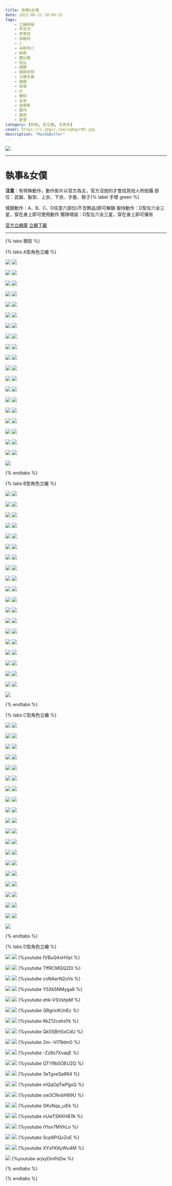 ```yaml
---
title: 執事&女僕
date: 2022-06-21 10:09:15
tags:
    - 立繪時裝
    - 李世河
    - 李雪菲
    - 徐維莉
    - J
    - 米斯特汀
    - 納塔
    - 蕾比雅
    - 哈比
    - 緹娜
    - 薇歐莉特
    - 沃爾夫姜
    - 露娜
    - 索瑪
    - 白
    - 賽特
    - 未來
    - 金徹斯
    - 銀河
    - 露西
    - 愛里
category: [時裝, 有立繪, 全角色]
cover: https://i.imgur.com/sq6qyr8h.jpg
description: "Maid&Butler"
---
```


[![](https://i.imgur.com/sq6qyr8h.jpg)](https://i.imgur.com/sq6qyr8.jpg)

---
# 執事&女僕

**注意**：有特殊動作，動作影片以官方為主，官方沒放的才會找其他人所拍攝
部位：武器、髮型、上衣、下衣、手套、鞋子{% label 手臂 green %}

城鎮動作：A、B、C、D任意六部位(不含飾品)即可解鎖
服侍動作：D型左六全三星，穿在身上即可使用動作
團隊增益：D型左六全三星，穿在身上即可擁有

[官方立繪庫](https://closers.nexon.com/Pds/FanSiteKit)
[立繪下載](https://closers.vod.nexoncdn.co.kr/site/fansitekit/Closers_FansiteKit_HouseKeeper_026poe.zip)

---

{% tabs 類型 %}
<!-- tab A型-->
{% tabs A型角色立繪 %}
<!-- tab 李世河(Seha)-->
[![](https://i.imgur.com/ysdBoomh.jpg)](https://i.imgur.com/ysdBoom.jpg)
[![](https://i.imgur.com/hlDj4j1h.png)](https://i.imgur.com/hlDj4j1.png)
<!-- endtab -->
<!-- tab 李雪菲(Seulbi)-->
[![](https://i.imgur.com/MEcKr8Ih.jpg)](https://i.imgur.com/MEcKr8I.jpg)
[![](https://i.imgur.com/FXpSBnVh.png)](https://i.imgur.com/FXpSBnV.png)
<!-- endtab -->
<!-- tab 徐維莉(Yuri)-->
[![](https://i.imgur.com/QtzmJDDh.jpg)](https://i.imgur.com/QtzmJDD.jpg)
[![](https://i.imgur.com/q2z5dSJh.png)](https://i.imgur.com/q2z5dSJ.png)
<!-- endtab -->
<!-- tab J-->
[![](https://i.imgur.com/OiXwhOxh.jpg)](https://i.imgur.com/OiXwhOx.jpg)
[![](https://i.imgur.com/fPqARe2h.png)](https://i.imgur.com/fPqARe2.png)
<!-- endtab -->
<!-- tab 米斯特汀(Tein)-->
[![](https://i.imgur.com/1j6FWWlh.jpg)](https://i.imgur.com/1j6FWWl.jpg)
[![](https://i.imgur.com/ywb04DHh.png)](https://i.imgur.com/ywb04DH.png)
<!-- endtab -->
<!-- tab 納塔(Nata)-->
[![](https://i.imgur.com/l7Mz5Emh.jpg)](https://i.imgur.com/l7Mz5Em.jpg)
[![](https://i.imgur.com/J0FtRdOh.png)](https://i.imgur.com/J0FtRdO.png)
<!-- endtab -->
<!-- tab 蕾比雅(Levia)-->
[![](https://i.imgur.com/t2MV5IHh.jpg)](https://i.imgur.com/t2MV5IH.jpg)
[![](https://i.imgur.com/miFV1NDh.png)](https://i.imgur.com/miFV1ND.png)
<!-- endtab -->
<!-- tab 哈比(Harpy)-->
[![](https://i.imgur.com/jj3UnX8h.jpg)](https://i.imgur.com/jj3UnX8.jpg)
[![](https://i.imgur.com/UIUVlMQh.png)](https://i.imgur.com/UIUVlMQ.png)
<!-- endtab -->
<!-- tab 緹娜(Tina)-->
[![](https://i.imgur.com/LjxIWohh.jpg)](https://i.imgur.com/LjxIWoh.jpg)
[![](https://i.imgur.com/6njxseFh.png)](https://i.imgur.com/6njxseF.png)
<!-- endtab -->
<!-- tab 薇歐莉特(Violet)-->
[![](https://i.imgur.com/CIiJuwDh.jpg)](https://i.imgur.com/CIiJuwD.jpg)
[![](https://i.imgur.com/YDAGFRlh.png)](https://i.imgur.com/YDAGFRl.png)
<!-- endtab -->
<!-- tab 沃爾夫姜(Wolfgang)-->
[![](https://i.imgur.com/gbg1hfRh.jpg)](https://i.imgur.com/gbg1hfR.jpg)
[![](https://i.imgur.com/ZivUGi2h.png)](https://i.imgur.com/ZivUGi2.png)
<!-- endtab -->
<!-- tab 露娜(Luna)-->
[![](https://i.imgur.com/9Rr6J0bh.jpg)](https://i.imgur.com/9Rr6J0b.jpg)
[![](https://i.imgur.com/JacXafhh.png)](https://i.imgur.com/JacXafh.png)
<!-- endtab -->
<!-- tab 索瑪(Soma)-->
[![](https://i.imgur.com/s1zw7nZh.jpg)](https://i.imgur.com/s1zw7nZ.jpg)
[![](https://i.imgur.com/a26AsVUh.png)](https://i.imgur.com/a26AsVU.png)
<!-- endtab -->
<!-- tab 白(Bai)-->
[![](https://i.imgur.com/rmzVcf4h.jpg)](https://i.imgur.com/rmzVcf4.jpg)
[![](https://i.imgur.com/uuizngFh.png)](https://i.imgur.com/uuizngF.png)
<!-- endtab -->
<!-- tab 賽特(Seth)-->
[![](https://i.imgur.com/kdQAWrMh.jpg)](https://i.imgur.com/kdQAWrM.jpg)
[![](https://i.imgur.com/IKXPzjFh.png)](https://i.imgur.com/IKXPzjF.png)
<!-- endtab -->
<!-- tab 未來(Mirae)-->
[![](https://i.imgur.com/EnaUMihh.jpg)](https://i.imgur.com/EnaUMih.jpg)
[![](https://i.imgur.com/LX0AGLEh.png)](https://i.imgur.com/LX0AGLE.png)
<!-- endtab -->
<!-- tab 徹斯(Chulsoo)-->
[![](https://i.imgur.com/0KQ2NT5h.jpg)](https://i.imgur.com/0KQ2NT5.jpg)
[![](https://i.imgur.com/nYBGD1sh.png)](https://i.imgur.com/nYBGD1s.png)
<!-- endtab -->
<!-- tab 銀河(Eunha)-->
[![](https://i.imgur.com/H4Oma39h.jpg)](https://i.imgur.com/H4Oma39.jpg)
[![](https://i.imgur.com/jNCDJoLh.png)](https://i.imgur.com/jNCDJoL.png)
<!-- endtab -->
<!-- tab 露西(Lucy)-->
[![](https://i.imgur.com/1yn491Ah.jpg)](https://i.imgur.com/1yn491A.jpg)
[![](https://i.imgur.com/efpqxRHh.png)](https://i.imgur.com/efpqxRH.png)
<!-- endtab -->
<!-- tab 愛里(Aeri)-->
[![](https://i.imgur.com/SYQ1SCnh.png)](https://i.imgur.com/SYQ1SCn.png)
<!-- endtab -->
{% endtabs %}
<!-- endtab -->

<!-- tab B型-->
{% tabs B型角色立繪 %}
<!-- tab 李世河(Seha)-->
[![](https://i.imgur.com/QAxxDmnh.jpg)](https://i.imgur.com/QAxxDmn.jpg)
[![](https://i.imgur.com/AGnDK3Eh.png)](https://i.imgur.com/AGnDK3E.png)
<!-- endtab -->
<!-- tab 李雪菲(Seulbi)-->
[![](https://i.imgur.com/q2g51zLh.jpg)](https://i.imgur.com/q2g51zL.jpg)
[![](https://i.imgur.com/q1jnMsch.png)](https://i.imgur.com/q1jnMsc.png)
<!-- endtab -->
<!-- tab 徐維莉(Yuri)-->
[![](https://i.imgur.com/dq15hWRh.jpg)](https://i.imgur.com/dq15hWR.jpg)
[![](https://i.imgur.com/nnB7EoDh.png)](https://i.imgur.com/nnB7EoD.png)
<!-- endtab -->
<!-- tab J-->
[![](https://i.imgur.com/1HPlLohh.jpg)](https://i.imgur.com/1HPlLoh.jpg)
[![](https://i.imgur.com/x6hVAfPh.png)](https://i.imgur.com/x6hVAfP.png)
<!-- endtab -->
<!-- tab 米斯特汀(Tein)-->
[![](https://i.imgur.com/6Gd3oEhh.jpg)](https://i.imgur.com/6Gd3oEh.jpg)
[![](https://i.imgur.com/5N32hD0h.png)](https://i.imgur.com/5N32hD0.png)
<!-- endtab -->
<!-- tab 納塔(Nata)-->
[![](https://i.imgur.com/gwYwpExh.jpg)](https://i.imgur.com/gwYwpEx.jpg)
[![](https://i.imgur.com/SsdoYAOh.png)](https://i.imgur.com/SsdoYAO.png)
<!-- endtab -->
<!-- tab 蕾比雅(Levia)-->
[![](https://i.imgur.com/UsoTuDKh.jpg)](https://i.imgur.com/UsoTuDK.jpg)
[![](https://i.imgur.com/nv3Qv3Eh.png)](https://i.imgur.com/nv3Qv3E.png)
<!-- endtab -->
<!-- tab 哈比(Harpy)-->
[![](https://i.imgur.com/xM5ugSBh.jpg)](https://i.imgur.com/xM5ugSB.jpg)
[![](https://i.imgur.com/uxaWxtSh.png)](https://i.imgur.com/uxaWxtS.png)
<!-- endtab -->
<!-- tab 緹娜(Tina)-->
[![](https://i.imgur.com/B3wK69Gh.jpg)](https://i.imgur.com/B3wK69G.jpg)
[![](https://i.imgur.com/8IVaE2lh.png)](https://i.imgur.com/8IVaE2l.png)
<!-- endtab -->
<!-- tab 薇歐莉特(Violet)-->
[![](https://i.imgur.com/4nVao5hh.jpg)](https://i.imgur.com/4nVao5h.jpg)
[![](https://i.imgur.com/TNruhK1h.png)](https://i.imgur.com/TNruhK1.png)
<!-- endtab -->
<!-- tab 沃爾夫姜(Wolfgang)-->
[![](https://i.imgur.com/5k00Tn5h.jpg)](https://i.imgur.com/5k00Tn5.jpg)
[![](https://i.imgur.com/HXGm9Bxh.png)](https://i.imgur.com/HXGm9Bx.png)
<!-- endtab -->
<!-- tab 露娜(Luna)-->
[![](https://i.imgur.com/cUoJooWh.jpg)](https://i.imgur.com/cUoJooW.jpg)
[![](https://i.imgur.com/u2MMLD1h.png)](https://i.imgur.com/u2MMLD1.png)
<!-- endtab -->
<!-- tab 索瑪(Soma)-->
[![](https://i.imgur.com/hCCjtROh.jpg)](https://i.imgur.com/hCCjtRO.jpg)
[![](https://i.imgur.com/9Dxwyjlh.png)](https://i.imgur.com/9Dxwyjl.png)
<!-- endtab -->
<!-- tab 白(Bai)-->
[![](https://i.imgur.com/coiDPmrh.jpg)](https://i.imgur.com/coiDPmr.jpg)
[![](https://i.imgur.com/aTFAtqQh.png)](https://i.imgur.com/aTFAtqQ.png)
<!-- endtab -->
<!-- tab 賽特(Seth)-->
[![](https://i.imgur.com/A6l6eiJh.jpg)](https://i.imgur.com/A6l6eiJ.jpg)
[![](https://i.imgur.com/5vT7pQRh.png)](https://i.imgur.com/5vT7pQR.png)
<!-- endtab -->
<!-- tab 未來(Mirae)-->
[![](https://i.imgur.com/79kToHsh.jpg)](https://i.imgur.com/79kToHs.jpg)
[![](https://i.imgur.com/wt0jeYWh.png)](https://i.imgur.com/wt0jeYW.png)
<!-- endtab -->
<!-- tab 徹斯(Chulsoo)-->
[![](https://i.imgur.com/qLntPpmh.jpg)](https://i.imgur.com/qLntPpm.jpg)
[![](https://i.imgur.com/sjbwxPoh.png)](https://i.imgur.com/sjbwxPo.png)
<!-- endtab -->
<!-- tab 銀河(Eunha)-->
[![](https://i.imgur.com/jp6EL24h.jpg)](https://i.imgur.com/jp6EL24.jpg)
[![](https://i.imgur.com/F48yniFh.png)](https://i.imgur.com/F48yniF.png)
<!-- endtab -->
<!-- tab 露西(Lucy)-->
[![](https://i.imgur.com/Ht44DMJh.jpg)](https://i.imgur.com/Ht44DMJ.jpg)
[![](https://i.imgur.com/i1ccGtDh.png)](https://i.imgur.com/i1ccGtD.png)
<!-- endtab -->
<!-- tab 愛里(Aeri)-->
[![](https://i.imgur.com/m8GjZGph.png)](https://i.imgur.com/m8GjZGp.png)
<!-- endtab -->
{% endtabs %}
<!-- endtab -->

<!-- tab C型-->
{% tabs C型角色立繪 %}
<!-- tab 李世河(Seha)-->
[![](https://i.imgur.com/kaVRBMIh.jpg)](https://i.imgur.com/kaVRBMI.jpg)
[![](https://i.imgur.com/QhLMQuJh.png)](https://i.imgur.com/QhLMQuJ.png)
<!-- endtab -->
<!-- tab 李雪菲(Seulbi)-->
[![](https://i.imgur.com/LhGaH4Ph.jpg)](https://i.imgur.com/LhGaH4P.jpg)
[![](https://i.imgur.com/ktKwJ1yh.png)](https://i.imgur.com/ktKwJ1y.png)
<!-- endtab -->
<!-- tab 徐維莉(Yuri)-->
[![](https://i.imgur.com/hTBLF2Sh.jpg)](https://i.imgur.com/hTBLF2S.jpg)
[![](https://i.imgur.com/gROMeDVh.png)](https://i.imgur.com/gROMeDV.png)
<!-- endtab -->
<!-- tab J-->
[![](https://i.imgur.com/9RF3pqIh.jpg)](https://i.imgur.com/9RF3pqI.jpg)
[![](https://i.imgur.com/k0GdF2Ch.png)](https://i.imgur.com/k0GdF2C.png)
<!-- endtab -->
<!-- tab 米斯特汀(Tein)-->
[![](https://i.imgur.com/05T15T4h.jpg)](https://i.imgur.com/05T15T4.jpg)
[![](https://i.imgur.com/zSVzwZjh.png)](https://i.imgur.com/zSVzwZj.png)
<!-- endtab -->
<!-- tab 納塔(Nata)-->
[![](https://i.imgur.com/X1sTE9Gh.jpg)](https://i.imgur.com/X1sTE9G.jpg)
[![](https://i.imgur.com/R1nzHSrh.png)](https://i.imgur.com/R1nzHSr.png)
<!-- endtab -->
<!-- tab 蕾比雅(Levia)-->
[![](https://i.imgur.com/Jviq2Wkh.jpg)](https://i.imgur.com/Jviq2Wk.jpg)
[![](https://i.imgur.com/QZqR4mAh.png)](https://i.imgur.com/QZqR4mA.png)
<!-- endtab -->
<!-- tab 哈比(Harpy)-->
[![](https://i.imgur.com/MNC7qBKh.jpg)](https://i.imgur.com/MNC7qBK.jpg)
[![](https://i.imgur.com/lzSomsph.png)](https://i.imgur.com/lzSomsp.png)
<!-- endtab -->
<!-- tab 緹娜(Tina)-->
[![](https://i.imgur.com/tgOWrFXh.jpg)](https://i.imgur.com/tgOWrFX.jpg)
[![](https://i.imgur.com/ZPS52s2h.png)](https://i.imgur.com/ZPS52s2.png)
<!-- endtab -->
<!-- tab 薇歐莉特(Violet)-->
[![](https://i.imgur.com/IDCOtDLh.jpg)](https://i.imgur.com/IDCOtDL.jpg)
[![](https://i.imgur.com/nj2sADlh.png)](https://i.imgur.com/nj2sADl.png)
<!-- endtab -->
<!-- tab 沃爾夫姜(Wolfgang)-->
[![](https://i.imgur.com/p5EDHNBh.jpg)](https://i.imgur.com/p5EDHNB.jpg)
[![](https://i.imgur.com/ONAzdp1h.png)](https://i.imgur.com/ONAzdp1.png)
<!-- endtab -->
<!-- tab 露娜(Luna)-->
[![](https://i.imgur.com/23BXRUth.jpg)](https://i.imgur.com/23BXRUt.jpg)
[![](https://i.imgur.com/3jsYvSGh.png)](https://i.imgur.com/3jsYvSG.png)
<!-- endtab -->
<!-- tab 索瑪(Soma)-->
[![](https://i.imgur.com/MHOQ8F0h.jpg)](https://i.imgur.com/MHOQ8F0.jpg)
[![](https://i.imgur.com/JcXB5Y7h.png)](https://i.imgur.com/JcXB5Y7.png)
<!-- endtab -->
<!-- tab 白(Bai)-->
[![](https://i.imgur.com/QLhBYoAh.jpg)](https://i.imgur.com/QLhBYoA.jpg)
[![](https://i.imgur.com/A0OGHfOh.png)](https://i.imgur.com/A0OGHfO.png)
<!-- endtab -->
<!-- tab 賽特(Seth)-->
[![](https://i.imgur.com/anca9D6h.jpg)](https://i.imgur.com/anca9D6.jpg)
[![](https://i.imgur.com/3i0duYhh.png)](https://i.imgur.com/3i0duYh.png)
<!-- endtab -->
<!-- tab 未來(Mirae)-->
[![](https://i.imgur.com/tllK7Vjh.jpg)](https://i.imgur.com/tllK7Vj.jpg)
[![](https://i.imgur.com/AshgqRPh.png)](https://i.imgur.com/AshgqRP.png)
<!-- endtab -->
<!-- tab 徹斯(Chulsoo)-->
[![](https://i.imgur.com/YSB4lJDh.jpg)](https://i.imgur.com/YSB4lJD.jpg)
[![](https://i.imgur.com/abdZ1b5h.png)](https://i.imgur.com/abdZ1b5.png)
<!-- endtab -->
<!-- tab 銀河(Eunha)-->
[![](https://i.imgur.com/6ybuSbGh.jpg)](https://i.imgur.com/6ybuSbG.jpg)
[![](https://i.imgur.com/FocTUbrh.png)](https://i.imgur.com/FocTUbr.png)
<!-- endtab -->
<!-- tab 露西(Lucy)-->
[![](https://i.imgur.com/HYRPnd9h.jpg)](https://i.imgur.com/HYRPnd9.jpg)
[![](https://i.imgur.com/WdfWFmsh.png)](https://i.imgur.com/WdfWFms.png)
<!-- endtab -->
<!-- tab 愛里(Aeri)-->
[![](https://i.imgur.com/IY0VoHch.png)](https://i.imgur.com/IY0VoHc.png)
<!-- endtab -->
{% endtabs %}
<!-- endtab -->

<!-- tab D型(包含動作展示) -->
{% tabs D型角色立繪 %}
<!-- tab 李世河(Seha)-->
[![](https://i.imgur.com/AnzBe95h.jpg)](https://i.imgur.com/AnzBe95.jpg)
[![](https://i.imgur.com/PdfAtPEh.png)](https://i.imgur.com/PdfAtPE.png)
{%youtube fVBuQ4xHVpI %}
<!-- endtab -->
<!-- tab 李雪菲(Seulbi)-->
[![](https://i.imgur.com/BpprJvkh.jpg)](https://i.imgur.com/BpprJvk.jpg)
[![](https://i.imgur.com/28Acqrkh.png)](https://i.imgur.com/28Acqrk.png)
{%youtube TffRCMQQ2DI %}
<!-- endtab -->
<!-- tab 徐維莉(Yuri)-->
[![](https://i.imgur.com/RW8ydGFh.jpg)](https://i.imgur.com/RW8ydGF.jpg)
[![](https://i.imgur.com/CsurNsah.png)](https://i.imgur.com/CsurNsa.png)
{%youtube coNAerN2uVs %}
<!-- endtab -->
<!-- tab J-->
[![](https://i.imgur.com/d9yJrdnh.jpg)](https://i.imgur.com/d9yJrdn.jpg)
[![](https://i.imgur.com/GiETh8Wh.png)](https://i.imgur.com/GiETh8W.png)
{%youtube Y5Xk5NMyga8 %}
<!-- endtab -->
<!-- tab 米斯特汀(Tein)-->
[![](https://i.imgur.com/GoNLngWh.jpg)](https://i.imgur.com/GoNLngW.jpg)
[![](https://i.imgur.com/vi3MfFUh.png)](https://i.imgur.com/vi3MfFU.png)
{%youtube ehk-VSVshpM %}
<!-- endtab -->
<!-- tab 納塔(Nata)-->
[![](https://i.imgur.com/mqxEQ7ah.jpg)](https://i.imgur.com/mqxEQ7a.jpg)
[![](https://i.imgur.com/y885Odxh.png)](https://i.imgur.com/y885Odx.png)
{%youtube QRgricKUnEc %}
<!-- endtab -->
<!-- tab 蕾比雅(Levia)-->
[![](https://i.imgur.com/sJoO6Rih.jpg)](https://i.imgur.com/sJoO6Ri.jpg)
[![](https://i.imgur.com/iyV4D6ah.png)](https://i.imgur.com/iyV4D6a.png)
{%youtube RkZ12cehsYk %}
<!-- endtab -->
<!-- tab 哈比(Harpy)-->
[![](https://i.imgur.com/N3NjQnxh.jpg)](https://i.imgur.com/N3NjQnx.jpg)
[![](https://i.imgur.com/uU5uWRPh.png)](https://i.imgur.com/uU5uWRP.png)
{%youtube Qk0SBHSxCdU %}
<!-- endtab -->
<!-- tab 緹娜(Tina)-->
[![](https://i.imgur.com/aBuZ0WMh.jpg)](https://i.imgur.com/aBuZ0WM.jpg)
[![](https://i.imgur.com/QaVxkJ3h.png)](https://i.imgur.com/QaVxkJ3.png)
{%youtube 2m--VI79dm0 %}
<!-- endtab -->
<!-- tab 薇歐莉特(Violet)-->
[![](https://i.imgur.com/wWsbpdHh.jpg)](https://i.imgur.com/wWsbpdH.jpg)
[![](https://i.imgur.com/kDPNsSZh.png)](https://i.imgur.com/kDPNsSZ.png)
{%youtube -Zz9s7XvaqE %}
<!-- endtab -->
<!-- tab 沃爾夫姜(Wolfgang)-->
[![](https://i.imgur.com/qE0qLiYh.jpg)](https://i.imgur.com/qE0qLiY.jpg)
[![](https://i.imgur.com/4Ct1jBRh.png)](https://i.imgur.com/4Ct1jBR.png)
{%youtube QTYRb5OEU2Q %}
<!-- endtab -->
<!-- tab 露娜(Luna)-->
[![](https://i.imgur.com/GaEklvMh.jpg)](https://i.imgur.com/GaEklvM.jpg)
[![](https://i.imgur.com/m4s7SCAh.png)](https://i.imgur.com/m4s7SCA.png)
{%youtube 3eTgveSa964 %}
<!-- endtab -->
<!-- tab 索瑪(Soma)-->
[![](https://i.imgur.com/3fSiYVXh.jpg)](https://i.imgur.com/3fSiYVX.jpg)
[![](https://i.imgur.com/UbQ30Izh.png)](https://i.imgur.com/UbQ30Iz.png)
{%youtube mQqOpTwPgxQ %}
<!-- endtab -->
<!-- tab 白(Bai)-->
[![](https://i.imgur.com/0jPjmiLh.jpg)](https://i.imgur.com/0jPjmiL.jpg)
[![](https://i.imgur.com/Osesw6rh.png)](https://i.imgur.com/Osesw6r.png)
{%youtube ow3CNvbH69U %}
<!-- endtab -->
<!-- tab 賽特(Seth)-->
[![](https://i.imgur.com/iLDWYPoh.jpg)](https://i.imgur.com/iLDWYPo.jpg)
[![](https://i.imgur.com/8uMgnIGh.png)](https://i.imgur.com/8uMgnIG.png)
{%youtube GKvNqs_uiEk %}
<!-- endtab -->
<!-- tab 未來(Mirae)-->
[![](https://i.imgur.com/h8Cl9Buh.jpg)](https://i.imgur.com/h8Cl9Bu.jpg)
[![](https://i.imgur.com/Z28eqm2h.png)](https://i.imgur.com/Z28eqm2.png)
{%youtube nUwTSKKH87A %}
<!-- endtab -->
<!-- tab 徹斯(Chulsoo)-->
[![](https://i.imgur.com/xiVvvjUh.jpg)](https://i.imgur.com/xiVvvjU.jpg)
[![](https://i.imgur.com/shdT8PVh.png)](https://i.imgur.com/shdT8PV.png)
{%youtube iYlox7MVhLo %}
<!-- endtab -->
<!-- tab 銀河(Eunha)-->
[![](https://i.imgur.com/SjvW3WUh.jpg)](https://i.imgur.com/SjvW3WU.jpg)
[![](https://i.imgur.com/60f0dubh.png)](https://i.imgur.com/60f0dub.png)
{%youtube Scp6PiQxZoE %}
<!-- endtab -->
<!-- tab 露西(Lucy)-->
[![](https://i.imgur.com/356zMFth.jpg)](https://i.imgur.com/356zMFt.jpg)
[![](https://i.imgur.com/FA4Qis9h.png)](https://i.imgur.com/FA4Qis9.png)
{%youtube XYxFKKyWu4M %}
<!-- endtab -->
<!-- tab 愛里(Aeri)-->
[![](https://i.imgur.com/nOLj3vdh.png)](https://i.imgur.com/nOLj3vd.png)
{%youtube arjxyDmPd2w %}
<!-- endtab -->
{% endtabs %}
<!-- endtab -->

{% endtabs %}
